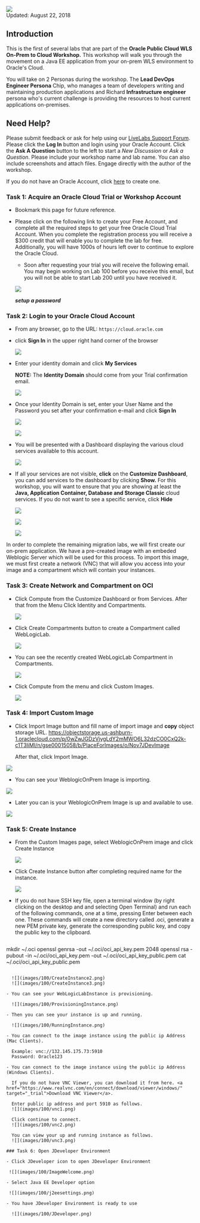 
![](images/100/Picture100-lab.png)  
Updated: August 22, 2018

## Introduction

This is the first of several labs that are part of the **Oracle Public Cloud WLS On-Prem to Cloud Workshop.** This workshop will walk you through the movement on a Java EE application from your on-prem WLS environment to Oracle's Cloud.

You will take on 2 Personas during the workshop. The **Lead DevOps Engineer Persona** Chip, who manages a team of developers writing and maintaining production applications and Richard **Infrastructure engineer** persona who's current challenge is providing the resources to host current applications on-premises.


## Need Help?
Please submit feedback or ask for help using our [LiveLabs Support Forum](https://community.oracle.com/tech/developers/categories/livelabsdiscussions). Please click the **Log In** button and login using your Oracle Account. Click the **Ask A Question** button to the left to start a *New Discussion* or *Ask a Question*.  Please include your workshop name and lab name.  You can also include screenshots and attach files.  Engage directly with the author of the workshop.

If you do not have an Oracle Account, click [here](https://profile.oracle.com/myprofile/account/create-account.jspx) to create one.
### Task 1: Acquire an Oracle Cloud Trial or Workshop Account

- Bookmark this page for future reference.

- Please click on the following link to create your Free Account, and complete all the required steps to get your free Oracle Cloud Trial Account. When you complete the registration process you will receive a $300 credit that will enable you to complete the lab for free. Additionally, you will have 1000s of hours left over to continue to explore the Oracle Cloud.

    - Soon after requesting your trial you will receive the following email. You may begin working on Lab 100 before you receive this email, but you will not be able to start Lab 200 until you have received it.

    ![](images/100/100_1_1.png)

    ***setup a password***

### Task 2: Login to your Oracle Cloud Account
- From any browser, go to the URL:
    `https://cloud.oracle.com`

- click **Sign In** in the upper right hand corner of the browser

    ![](images/100/Picture100-1.png)


- Enter your identity domain and click **My Services**

    **NOTE:** The **Identity Domain** should come from your Trial confirmation email.

    ![](images/100/LabGuide100-067ce155.png)

- Once your Identity Domain is set, enter your User Name and the Password you set after your confirmation e-mail and click **Sign In**

    ![](images/100/LabGuide100-938844ff.png)


    ![](images/100/Picture100-3.5.png)

- You will be presented with a Dashboard displaying the various cloud services available to this account.

    ![](images/100/LabGuide100-63e3321e.png)

- If all your services are not visible, **click** on the **Customize Dashboard**, you can add services to the dashboard by clicking **Show.** For this workshop, you will want to ensure that you are showing at least the **Java, Application Container, Database and Storage Classic** cloud services. If you do not want to see a specific service, click **Hide**

    ![](images/100/LabGuide100-59574863.png)

    ![](images/100/LabGuide100-7f4bb05a.png)

    ![](images/100/LabGuide100-9a5951ea.png)

In order to complete the remaining migration labs, we will first create our on-prem application.  We have a pre-created image with an embeded Weblogic Server which will be used for this process.  To import this image, we must first create a network (VNC) that will allow you access into your image and a compartment which will contain your instances.


### Task 3: Create Network and Compartment on OCI
- Click Compute from the Customize Dashboard or from Services. After that from the Menu Click Identity and Compartments. 
  
  ![](images/100/LabGuide100-CreateCompartment.png)

- Click Create Compartments button to create a Compartment called WebLogicLab.
  
  ![](images/100/LabGuide100-CreateCompartment2.png)

- You can see the recently created WebLogicLab Compartment in  Compartments.
  
  ![](images/100/LabGuide100-CreateCompartment3.png)

- Click Compute from the menu and click Custom Images.
  
  ![](images/100/LabGuide100-CustomImages.png)

### Task 4: Import Custom Image

- Click Import Image button and fill name of import image and  **copy** object storage URL.
  https://objectstorage.us-ashburn-1.oraclecloud.com/p/0wZwJGDzVjygLdY2mMWO6L32dzCO0CxQ2k-c1T3liMI/n/gse00015058/b/PlaceForImages/o/Nov7JDevImage

   After that, click Import Image.
  
![](images/100/LabGuide100-ImageImport.png)

- You can see your WeblogicOnPrem Image is importing.
  
![](images/100/LabGuide100-ImageImport2.png)

- Later you can is your WeblogicOnPrem Image is up and available to use.
  
![](images/100/LabGuide100-ImageImport3.png)

### Task 5: Create Instance

- From the Custom Images page, select WeblogicOnPrem image and click Create Instance
  
  ![](images/100/CreateInstanceOnImage.png)

- Click Create Instance button after completing required name for the instance.

  ![](images/100/CreateInstance1.png)

- If you do not have SSH key file, open a terminal window (by right clicking on the desktop and and selecting Open Terminal) and run each of the following commands, one at a time, pressing Enter between each one. These commands will create a new directory called .oci, generate a new PEM private key, generate the corresponding public key, and copy the public key to the clipboard.
  
  ```bash
mkdir ~/.oci
openssl genrsa -out ~/.oci/oci_api_key.pem 2048
openssl rsa -pubout -in ~/.oci/oci_api_key.pem -out ~/.oci/oci_api_key_public.pem
cat ~/.oci/oci_api_key_public.pem
```

  ![](images/100/CreateInstance2.png)
  ![](images/100/CreateInstance3.png)

- You can see your WebLogicLabInstance is provisioning.
  
  ![](images/100/ProvisioningInstance.png)

- Then you can see your instance is up and running.
  
  ![](images/100/RunningInstance.png)

- You can connect to the image instance using the public ip Address (Mac Clients).
  
  Example: vnc://132.145.175.73:5910
  Password: Oracle123

- You can connect to the image instance using the public ip Address (Windows Clients).
  
  If you do not have VNC Viewer, you can download it from here. <a href="https://www.realvnc.com/en/connect/download/viewer/windows/" target="_trial">Download VNC Viewer</a>.
  
  Enter public ip address and port 5910 as follows.
  ![](images/100/vnc1.png)

  Click continue to connect.
  ![](images/100/vnc2.png)

  You can view your up and running instance as follows.
  ![](images/100/vnc3.png)
  
### Task 6: Open JDeveloper Environment

- Click JDeveloper icon to open JDeveloper Environment

 ![](images/100/ImageWelcome.png)

- Select Java EE Developer option
  
 ![](images/100/j2eesettings.png)
  
- You have JDeveloper Environment is ready to use
  
  ![](images/100/JDeveloper.png)
